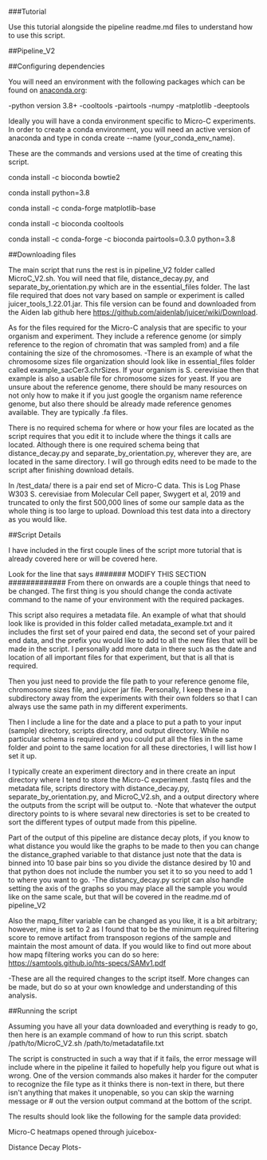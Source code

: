 ###Tutorial

Use this tutorial alongside the pipeline readme.md files to understand how to use this script. 

##Pipeline_V2

##Configuring dependencies

You will need an environment with the following packages which can be found on [anaconda.org](https://anaconda.org/anaconda/conda):

-python version 3.8+
-cooltools
-pairtools
-numpy
-matplotlib
-deeptools

Ideally you will have a conda environment specific to Micro-C experiments. In order to create a conda environment, you will need an active version of anaconda and type in conda create --name (your_conda_env_name).

These are the commands and versions used at the time of creating this script.

conda install -c bioconda bowtie2

conda install python=3.8

conda install -c conda-forge matplotlib-base

conda install -c bioconda cooltools

conda install -c conda-forge -c bioconda pairtools=0.3.0 python=3.8

##Downloading files

The main script that runs the rest is in pipeline_V2 folder called MicroC_V2.sh. You will need that file, distance_decay.py, and separate_by_orientation.py which are in the essential_files folder. 
The last file required that does not vary based on sample or experiment is called juicer_tools_1.22.01.jar. This file version can be found and downloaded from the Aiden lab github here https://github.com/aidenlab/juicer/wiki/Download. 

As for the files required for the Micro-C analysis that are specific to your organism and experiment. They include a reference genome (or simply reference to the region of chromatin that was sampled from) and a file containing the size of the chromosomes. 
-There is an example of what the chromosome sizes file organization should look like in essential_files folder called example_sacCer3.chrSizes. If your organism is S. cerevisiae then that example is also a usable file for chromosome sizes for yeast. If you are unsure about the reference genome, there should be many resources on not only how to make it if you just google the organism name reference genome, but also there should be already made reference genomes available. They are typically .fa files. 

There is no required schema for where or how your files are located as the script requires that you edit it to include where the things it calls are located.
Although there is one required schema being that distance_decay.py and separate_by_orientation.py, wherever they are, are located in the same directory. 
I will go through edits need to be made to the script after finishing download details.

In /test_data/ there is a pair end set of Micro-C data. This is Log Phase W303 S. cerevisiae from Molecular Cell paper, Swygert et al, 2019 and truncated to only the first 500,000 lines of some our sample data as the whole thing is too large to upload.
Download this test data into a directory as you would like.

##Script Details

I have included in the first couple lines of the script more tutorial that is already covered here or will be covered here.

Look for the line that says ####### MODIFY THIS SECTION #############
From there on onwards are a couple things that need to be changed. The first thing is you should change the conda activate command to the name of your environment with the required packages. 

This script also requires a metadata file. An example of what that should look like is provided in this folder called metadata_example.txt and it includes the first set of your paired end data, the second set of your paired end data, and the prefix you would like to add to all the new files that will be made in the script. I personally add more data in there such as the date and location of all important files for that experiment, but that is all that is required. 

Then you just need to provide the file path to your reference genome file, chromosome sizes file, and juicer jar file. Personally, I keep these in a subdirectory away from the experiments with their own folders so that I can always use the same path in my different experiments. 

Then I include a line for the date and a place to put a path to your input (sample) directory, scripts directory, and output directory. While no particular schema is required and you could put all the files in the same folder and point to the same location for all these directories, I will list how I set it up.

I typically create an experiment directory and in there create an input directory where I tend to store the Micro-C experiment .fastq files and the metadata file, scripts directory with distance_decay.py, separate_by_orientation.py, and MicroC_V2.sh, and a output directory where the outputs from the script will be output to. 
-Note that whatever the output directory points to is where sevaral new directories is set to be created to sort the different types of output made from this pipeline. 

Part of the output of this pipeline are distance decay plots, if you know to what distance you would like the graphs to be made to then you can change the distance_graphed variable to that distance just note that the data is binned into 10 base pair bins so you divide the distance desired by 10 and that python does not include the number you set it to so you need to add 1 to where you want to go. 
-The distancy_decay.py script can also handle setting the axis of the graphs so you may place all the sample you would like on the same scale, but that will be covered in the readme.md of pipeline_V2

Also the mapq_filter variable can be changed as you like, it is a bit arbitrary; however, mine is set to 2 as I found that to be the minimum required filtering score to remove artifact from transposon regions of the sample and maintain the most amount of data. If you would like to find out more about how mapq filtering works you can do so here: https://samtools.github.io/hts-specs/SAMv1.pdf

-These are all the required changes to the script itself. More changes can be made, but do so at your own knowledge and understanding of this analysis. 

##Running the script

Assuming you have all your data downloaded and everything is ready to go, then here is an example command of how to run this script. 
sbatch /path/to/MicroC_V2.sh /path/to/metadatafile.txt

The script is constructed in such a way that if it fails, the error message will include where in the pipeline it failed to hopefully help you figure out what is wrong. One of the version commands also makes it harder for the computer to recognize the file type as it thinks there is non-text in there, but there isn't anything that makes it unopenable, so you can skip the warning message or # out the version output command at the bottom of the script. 

The results should look like the following for the sample data provided:

Micro-C heatmaps opened through juicebox-

Distance Decay Plots-

